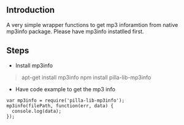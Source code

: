 ## Introduction
A very simple wrapper functions to get mp3 inforamtion from native mp3info package. Please have mp3info instatlled first.

## Steps
* Install mp3info

> apt-get install mp3info 
> npm install pilla-lib-mp3info 

* Have code example to get the mp3 info

<pre><code>var mp3info = require('pilla-lib-mp3info');
mp3info(filePath, function(err, data) {
  console.log(data);
}); 
</code></pre>
